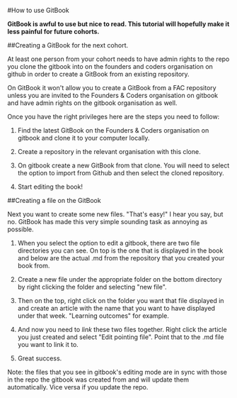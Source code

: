 #How to use GitBook


**GitBook is awful to use but nice to read. This tutorial will hopefully make it less painful for future cohorts.**

##Creating a GitBook for the next cohort.

At least one person from your cohort needs to have admin rights to the repo you clone the gitbook into on the founders and coders organisation on github in order to create a GitBook from an existing repository.

On GitBook it won't allow you to create a GitBook from a FAC repository unless you are invited to the Founders & Coders organisation on gitbook and have admin rights on the gitbook organisation as well.

Once you have the right privileges here are the steps you need to follow:

1) Find the latest GitBook on the Founders & Coders organisation on gitbook and clone it to your computer locally.

2) Create a repository in the relevant organisation with this clone.

3) On gitbook create a new GitBook from that clone. You will need to select the option to import from Github and then select the cloned repository.

4) Start editing the book!

##Creating a file on the GitBook

Next you want to create some new files. "That's easy!" I hear you say, but no. GitBook has made this very simple sounding task as annoying as possible.

1) When you select the option to edit a gitbook, there are two file directories you can see. On top is the one that is displayed in the book and below are the actual .md from the repository that you created your book from.

2) Create a new file under the appropriate folder on the bottom directory by right clicking the folder and selecting "new file".

3) Then on the top, right click on the folder you want that file displayed in and create an article with the name that you want to have displayed under that week. "Learning outcomes" for example.

4) And now you need to *link* these two files together. Right click the article you just created and select "Edit pointing file". Point that to the .md file you want to link it to.

5) Great success.

Note: the files that you see in gitbook's editing mode are in sync with those in the repo the gitbook was created from and will update them automatically. Vice versa if you update the repo.
